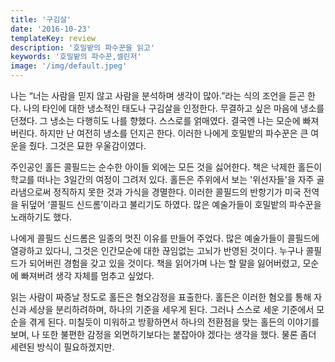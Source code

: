 ```yaml
---
title: '구김살'
date: '2016-10-23'
templateKey: review
description: '호밀밭의 파수꾼을 읽고'
keywords: '호밀밭의 파수꾼,셀린저'
image: '/img/default.jpeg'
---
```


나는 “너는 사람을 믿지 않고 사람을 분석하며 생각이 많아.”라는 식의 조언을 듣곤 한다. 나의 타인에 대한 냉소적인 태도나 구김살을 인정한다. 무결하고 싶은 마음에 냉소를 던졌다. 그 냉소는 다행히도 나를 향했다. 스스로를 얽매였다. 결국엔 나는 모순에 빠져버린다. 하지만 난 여전히 냉소를 던지곤 한다. 이러한 나에게 호밀밭의 파수꾼은 큰 여운을 줬다. 그것은 묘한 우울감이였다.

주인공인 홀든 콜필드는 순수한 아이들 외에는 모든 것을 싫어한다. 책은 낙제한 홀든이 학교를 떠나는 3일간의 여정이 그려저 있다. 홀든은 주위에서 보는 '위선자들'을 자주 골라냄으로써 정직하지 못한 것과 가식을 경멸한다. 이러한 콜필드의 반항기가 미국 전역을 뒤덮어 ‘콜필드 신드롬’이라고 불리기도 하였다. 많은 예술가들이 호밀밭의 파수꾼을 노래하기도 했다.

나에게 콜필드 신드롬은 일종의 멋진 이유를 만들어 주었다. 많은 예술가들이 콜필드에 열광하고 있다니, 그것은 인간모순에 대한 끊임없는 고뇌가 반영된 것이다. 누구나 콜필드가 되어버린 경험을 갖고 있을 것이다. 책을 읽어가며 나는 할 말을 잃어버렸고, 모순에 빠져버려 생각 자체를 멈추고 싶었다.

읽는 사람이 짜증날 정도로 홀든은 혐오감정을 표출한다. 홀든은 이러한 혐오를 통해 자신과 세상을 분리하려하며, 하나의 기준을 세우게 된다. 그러나 스스로 세운 기준에서 모순을 겪게 된다. 미칠듯이 미워하고 방황하면서 하나의 전환점을 맞는 홀든의 이야기를 보며, 나 또한 불편한 감정을 외면하기보다는 붙잡아야 겠다는 생각을 했다. 물론 좀더 세련된 방식이 필요하겠지만.
